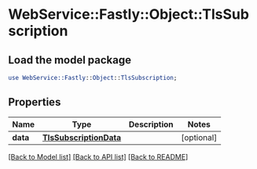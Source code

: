 # WebService::Fastly::Object::TlsSubscription

## Load the model package
```perl
use WebService::Fastly::Object::TlsSubscription;
```

## Properties
Name | Type | Description | Notes
------------ | ------------- | ------------- | -------------
**data** | [**TlsSubscriptionData**](TlsSubscriptionData.md) |  | [optional] 

[[Back to Model list]](../README.md#documentation-for-models) [[Back to API list]](../README.md#documentation-for-api-endpoints) [[Back to README]](../README.md)


